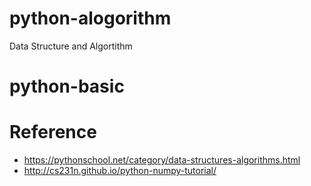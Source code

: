 # python-alogorithm
Data Structure and Algortithm

# python-basic


# Reference
- https://pythonschool.net/category/data-structures-algorithms.html
- http://cs231n.github.io/python-numpy-tutorial/